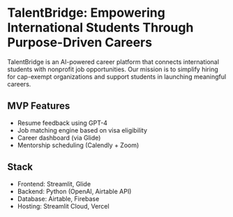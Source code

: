 # TalentBridge: Empowering International Students Through Purpose-Driven Careers

TalentBridge is an AI-powered career platform that connects international students with nonprofit job opportunities. Our mission is to simplify hiring for cap-exempt organizations and support students in launching meaningful careers.

## MVP Features

- Resume feedback using GPT-4
- Job matching engine based on visa eligibility
- Career dashboard (via Glide)
- Mentorship scheduling (Calendly + Zoom)

## Stack

- Frontend: Streamlit, Glide
- Backend: Python (OpenAI, Airtable API)
- Database: Airtable, Firebase
- Hosting: Streamlit Cloud, Vercel
